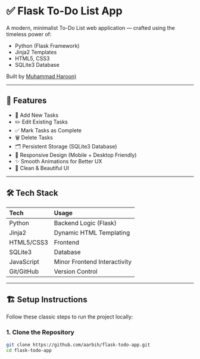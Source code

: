 # ✅ Flask To-Do List App

A modern, minimalist To-Do List web application — crafted using the timeless power of:
- Python (Flask Framework)
- Jinja2 Templates
- HTML5, CSS3
- SQLite3 Database

Built by [Muhammad Haroon)](https://www.linkedin.com/in/aarbi-haroon)

---

## 🚀 Features

- 📌 Add New Tasks
- ✏️ Edit Existing Tasks
- ✅ Mark Tasks as Complete
- 🗑️ Delete Tasks
- 🗂️ Persistent Storage (SQLite3 Database)
- 📱 Responsive Design (Mobile + Desktop Friendly)
- ✨ Smooth Animations for Better UX
- 🎨 Clean & Beautiful UI

---

## 🛠️ Tech Stack

| Tech        | Usage                     |
|:------------|:---------------------------|
| Python      | Backend Logic (Flask)       |
| Jinja2      | Dynamic HTML Templating     |
| HTML5/CSS3  | Frontend                    |
| SQLite3     | Database                    |
| JavaScript  | Minor Frontend Interactivity |
| Git/GitHub  | Version Control             |

---

## 🏗️ Setup Instructions

Follow these classic steps to run the project locally:

### 1. Clone the Repository

```bash
git clone https://github.com/aarbih/flask-todo-app.git
cd flask-todo-app
